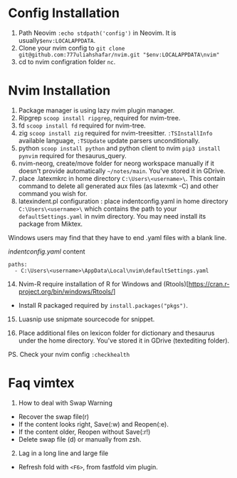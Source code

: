 # Config Installation
1. Path Neovim `:echo stdpath('config')` in Neovim. It is usually`$env:LOCALAPPDATA`.
2. Clone your nvim config to `git clone git@github.com:777uliahshafar/nvim.git "$env:LOCALAPPDATA\nvim"`
3. cd to nvim configration folder `nc`.

# Nvim Installation
1. Package manager is using lazy nvim plugin manager.
4. Ripgrep `scoop install ripgrep`, required for nvim-tree.
5. fd `scoop install fd` required for nvim-tree.
6. zig `scoop install zig` required for nvim-treesitter. `:TSInstallInfo` available language, `:TSUpdate` update parsers unconditionally.
7. python `scoop install python` and python client to nvim `pip3 install pynvim` required for thesaurus_query.
11. nvim-neorg, create/move folder for neorg workspace manually if it doesn't provide automatically `~/notes/main`. You've stored it in GDrive.
12. place .latexmkrc in home directory `C:\Users\<username>\`. This contain command to delete all generated aux files (as latexmk -C) and other command you wish for.
13. latexindent.pl configuration : place indentconfig.yaml in home directory `C:\Users\<username>\` which contains the path to your `defaultSettings.yaml` in nvim directory. You may need install its package from Miktex.

Windows users may find that they have to end .yaml files with a blank line.

*indentconfig.yaml* content
```
paths:
  - C:\Users\<username>\AppData\Local\nvim\defaultSettings.yaml

```
14. Nvim-R require installation of R for Windows and (Rtools)[https://cran.r-project.org/bin/windows/Rtools/]
- Install R packaged required by `install.packages("pkgs")`.

15. Luasnip use snipmate sourcecode for snippet.

16. Place additional files on lexicon folder for dictionary and thesaurus under the home directory. You've stored it in GDrive (textediting folder).

PS. Check your nvim config `:checkhealth`

# Faq vimtex
1. How to deal with Swap Warning
- Recover the swap file(r)
- If the content looks right, Save(:w) and Reopen(:e).
- If the content older, Reopen without Save(:r!)
- Delete swap file (d) or manually from zsh.

2. Lag in a long line and large file
- Refresh fold with `<F6>`, from fastfold vim plugin.


